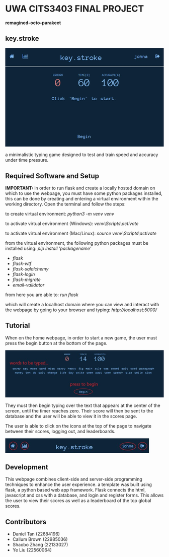 # UWA CITS3403 FINAL PROJECT
**remagined-octo-parakeet**

## key.stroke
![image](https://github.com/danieltobiastan/reimagined-octo-parakeet/blob/frontpagestyle/images/frontpage.jpg)

a minimalistic typing game designed to test and train speed and accuracy under time pressure.

## Required Software and Setup
**IMPORTANT:** in order to run flask and create a locally hosted domain on which to use the webpage, you
must have some python packages installed, this can be done by creating and entering a virtual environment 
within the working directory. Open the terminal and follow the steps:

to create virtual environment: _python3 -m venv venv_

to activate virtual environment (Windows): _venv\Scripts\activate_

to activate virtual environment (Mac/Linux): _source venv\Scripts\activate_

from the virtual environment, the following python packages must be installed using: _pip install 'packagename'_

- _flask_
- _flask-wtf_
- _flask-sqlalchemy_
- _flask-login_
- _flask-migrate_
- _email-validator_

from here you are able to: _run flask_

which will create a localhost domain where you can view and interact with the webpage by going to your browser and typing: _http://localhost:5000/_

## Tutorial
When on the home webpage, in order to start a new game, the user must press the begin button at the bottom of the page. 

![image](https://github.com/danieltobiastan/reimagined-octo-parakeet/blob/frontpagestyle/images/playtutorial.jpg)

They must then begin typing over the text that appears at the center of the screen, until the timer reaches zero. Their score will then be sent to the database and the user will be able to view it in the scores page.

The user is able to click on the icons at the top of the page to navigate between their scores, logging out, and leaderboards.

![image](https://github.com/danieltobiastan/reimagined-octo-parakeet/blob/frontpagestyle/images/navtutorial.jpg)

## Development
This webpage combines client-side and server-side programming techniques to enhance the user experience.
a template was built using flask, a python based web app framework. Flask connects the html, javascript and css with a database, and login and register forms. This allows the user to view their scores as well as a leaderboard of the top global scores.

## Contributors
- Daniel Tan (22684196)
- Callum Brown (22985036)
- Shaobo Zhang (22133027)
- Ye Liu (22560064)
